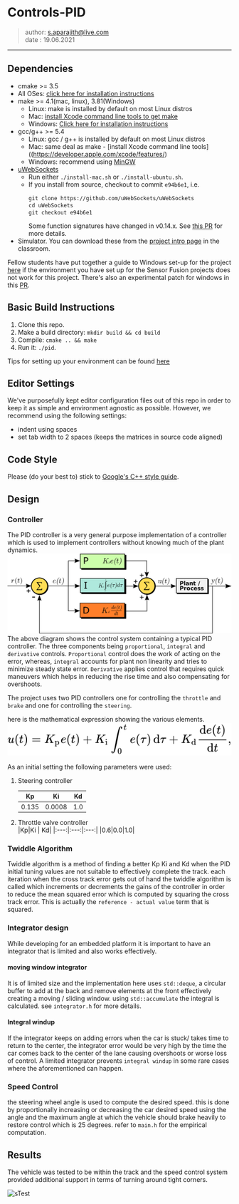 # Controls-PID
> author: s.aparajith@live.com  
> date : 19.06.2021  

---

## Dependencies

* cmake >= 3.5
 * All OSes: [click here for installation instructions](https://cmake.org/install/)
* make >= 4.1(mac, linux), 3.81(Windows)
  * Linux: make is installed by default on most Linux distros
  * Mac: [install Xcode command line tools to get make](https://developer.apple.com/xcode/features/)
  * Windows: [Click here for installation instructions](http://gnuwin32.sourceforge.net/packages/make.htm)
* gcc/g++ >= 5.4
  * Linux: gcc / g++ is installed by default on most Linux distros
  * Mac: same deal as make - [install Xcode command line tools]((https://developer.apple.com/xcode/features/)
  * Windows: recommend using [MinGW](http://www.mingw.org/)
* [uWebSockets](https://github.com/uWebSockets/uWebSockets)
  * Run either `./install-mac.sh` or `./install-ubuntu.sh`.
  * If you install from source, checkout to commit `e94b6e1`, i.e.
    ```
    git clone https://github.com/uWebSockets/uWebSockets 
    cd uWebSockets
    git checkout e94b6e1
    ```
    Some function signatures have changed in v0.14.x. See [this PR](https://github.com/udacity/CarND-MPC-Project/pull/3) for more details.
* Simulator. You can download these from the [project intro page](https://github.com/udacity/self-driving-car-sim/releases) in the classroom.

Fellow students have put together a guide to Windows set-up for the project [here](https://s3-us-west-1.amazonaws.com/udacity-selfdrivingcar/files/Kidnapped_Vehicle_Windows_Setup.pdf) if the environment you have set up for the Sensor Fusion projects does not work for this project. There's also an experimental patch for windows in this [PR](https://github.com/udacity/CarND-PID-Control-Project/pull/3).

## Basic Build Instructions

1. Clone this repo.
2. Make a build directory: `mkdir build && cd build`
3. Compile: `cmake .. && make`
4. Run it: `./pid`. 

Tips for setting up your environment can be found [here](https://classroom.udacity.com/nanodegrees/nd013/parts/40f38239-66b6-46ec-ae68-03afd8a601c8/modules/0949fca6-b379-42af-a919-ee50aa304e6a/lessons/f758c44c-5e40-4e01-93b5-1a82aa4e044f/concepts/23d376c7-0195-4276-bdf0-e02f1f3c665d)

## Editor Settings

We've purposefully kept editor configuration files out of this repo in order to
keep it as simple and environment agnostic as possible. However, we recommend
using the following settings:

* indent using spaces
* set tab width to 2 spaces (keeps the matrices in source code aligned)

## Code Style

Please (do your best to) stick to [Google's C++ style guide](https://google.github.io/styleguide/cppguide.html).

[pid]: ./doc/pid.png "piddiag"
[pideqn]: ./doc/eqn.svg "piddiageq"
[pidtest]: ./doc/test.gif "test"

## Design

### Controller
The PID controller is a very general purpose implementation of a controller which is used to implement controllers without knowing much of the plant dynamics.  
![p][pid]
The above diagram shows the control system containing a typical PID controller. The three components being `proportional`, `integral` and `derivative` controls. `Proportional` control does the work of acting on the error, whereas, `integral` accounts for plant non linearity and tries to minimize steady state error. `Derivative` applies control that requires quick maneuvers which helps in reducing the rise time and also compensating for overshoots.  

The project uses two PID controllers one for controlling the `throttle` and `brake` and one for controlling the `steering`.  

here is the mathematical expression showing the various elements.
![p][pideqn]  

As an initial setting the following parameters were used:  

1. Steering controller

    |Kp|Ki | Kd|
    |:---:|:---:|:---:|
    |0.135| 0.0008|1.0|  
2. Throttle valve controller  
    |Kp|Ki | Kd|
    |:---:|:---:|:---:|
    |0.6|0.0|1.0|  

### Twiddle Algorithm
Twiddle algorithm is a method of finding a better Kp Ki and Kd when the PID initial tuning values are not suitable to effectively complete the track. each iteration when the cross track error gets out of hand the twiddle algorithm is called which increments or decrements the gains of the controller in order to reduce the mean squared error which is computed by squaring the cross track error. This is actually the `reference - actual value` term that is squared.    

### Integrator design
While developing for an embedded platform it is important to have an integrator that is limited and also works effectively. 

#### moving window integrator
It is of limited size and the implementation here uses `std::deque`, a circular buffer to add at the back and remove elements at the front effectively creating a moving / sliding window. using `std::accumulate` the integral is calculated.
see `integrator.h` for more details.  

#### Integral windup 
If the integrator keeps on adding errors when the car is stuck/ takes time to return to the center, the integrator error would be very high by the time the car comes back to the center of the lane causing overshoots or worse loss of control. A limited integrator prevents `integral windup` in some rare cases where the aforementioned can happen.  

### Speed Control
the steering wheel angle is used to compute the desired speed. this is done by proportionally increasing or decreasing the car desired speed using the angle and the maximum angle at which the vehicle should brake heavily to restore control which is 25 degrees. refer to `main.h` for the empirical computation. 


## Results
The vehicle was tested to be within the track and the speed control system provided additional support in terms of turning around tight corners.  

![sTest][pidtest]
